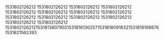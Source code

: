 1531802126212
1531802126212
1531802126212
1531802126212
1531802126212
1531802126212
1531802126212
1531802126212
1531802126212
1531802126212
1531802126212
1531802126212
1531802126212
1531802126212
153180212621215318138079551531816130257153181809183215318191988761531821562393